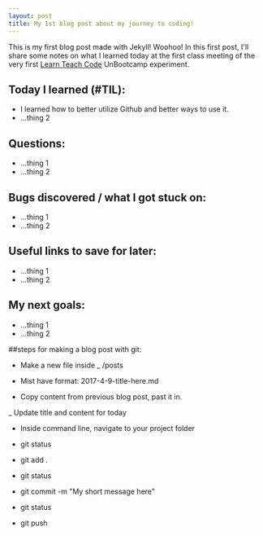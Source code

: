 ```yaml
---
layout: post
title: My 1st blog post about my journey to coding!
---
```


This is my first blog post made with Jekyll! Woohoo! In this first post, I'll share some notes on what I learned today at the first class meeting of the very first [Learn Teach Code](http://learnteachcode.org/) UnBootcamp experiment.

## Today I learned (#TIL):
- I learned how to better utilize Github and better ways to use it.
- ...thing 2

## Questions:

- ...thing 1
- ...thing 2

## Bugs discovered / what I got stuck on:

- ...thing 1
- ...thing 2

## Useful links to save for later:

- ...thing 1
- ...thing 2

## My next goals:

- ...thing 1
- ...thing 2

##steps for making a blog post with git:

- Make a new file inside _ /posts

- Mist have format: 2017-4-9-title-here.md

- Copy content from previous blog post, past it in.

_ Update title and content for today

- Inside command line, navigate to your project folder

- git status
- git add .
- git status
- git commit -m "My short message here"
- git status
- git push
